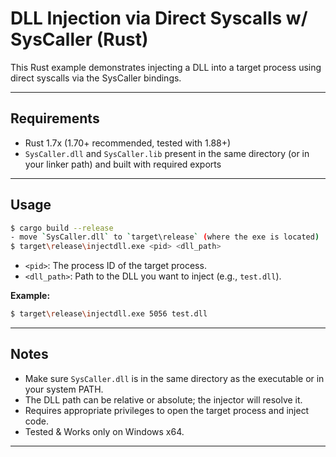 # DLL Injection via Direct Syscalls w/ SysCaller (Rust)

This Rust example demonstrates injecting a DLL into a target process using direct syscalls via the SysCaller bindings.

---

## Requirements

- Rust 1.7x (1.70+ recommended, tested with 1.88+)
- `SysCaller.dll` and `SysCaller.lib` present in the same directory (or in your linker path) and built with required exports

---

## Usage

```bash
$ cargo build --release
- move `SysCaller.dll` to `target\release` (where the exe is located)
$ target\release\injectdll.exe <pid> <dll_path>
```

- `<pid>`: The process ID of the target process.
- `<dll_path>`: Path to the DLL you want to inject (e.g., `test.dll`).

**Example:**

```bash
$ target\release\injectdll.exe 5056 test.dll
```

---

## Notes

- Make sure `SysCaller.dll` is in the same directory as the executable or in your system PATH.
- The DLL path can be relative or absolute; the injector will resolve it.
- Requires appropriate privileges to open the target process and inject code.
- Tested & Works only on Windows x64.

---
